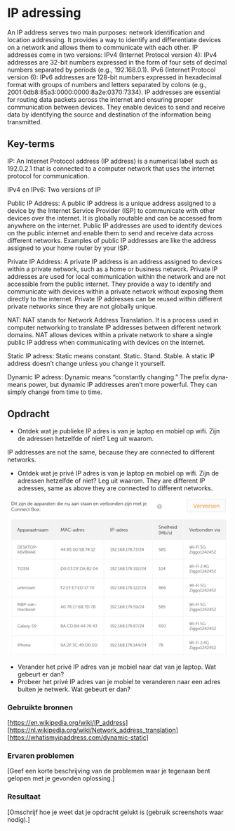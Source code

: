 # IP adressing

An IP address serves two main purposes: network identification and location addressing. It provides a way to identify and differentiate devices on a network and allows them to communicate with each other.
IP addresses come in two versions:
 IPv4 (Internet Protocol version 4): 
IPv4 addresses are 32-bit numbers expressed in the form of four sets of decimal numbers separated by periods (e.g., 192.168.0.1). 
IPv6 (Internet Protocol version 6):
IPv6 addresses are 128-bit numbers expressed in hexadecimal format with groups of numbers and letters separated by colons (e.g., 2001:0db8:85a3:0000:0000:8a2e:0370:7334).
IP addresses are essential for routing data packets across the internet and ensuring proper communication between devices. They enable devices to send and receive data by identifying the source and destination of the information being transmitted.


## Key-terms

IP: An Internet Protocol address (IP address) is a numerical label such as 192.0.2.1 that is connected to a computer network that uses the internet protocol for communication.

IPv4 en IPv6: Two versions of IP

Public IP Address:
A public IP address is a unique address assigned to a device by the Internet Service Provider (ISP) to communicate with other devices over the internet. It is globally routable and can be accessed from anywhere on the internet. Public IP addresses are used to identify devices on the public internet and enable them to send and receive data across different networks. Examples of public IP addresses are like the address assigned to your home router by your ISP.

Private IP Address:
A private IP address is an address assigned to devices within a private network, such as a home or business network. Private IP addresses are used for local communication within the network and are not accessible from the public internet. They provide a way to identify and communicate with devices within a private network without exposing them directly to the internet. Private IP addresses can be reused within different private networks since they are not globally unique.

NAT: NAT stands for Network Address Translation. It is a process used in computer networking to translate IP addresses between different network domains. NAT allows devices within a private network to share a single public IP address when communicating with devices on the internet.

Static IP adress: Static means constant. Static. Stand. Stable. A static IP address doesn’t change unless you change it yourself.

Dynamic IP adress: Dynamic means “constantly changing.” The prefix dyna- means power, but dynamic IP addresses aren’t more powerful. They can simply change from time to time.

## Opdracht

- Ontdek wat je publieke IP adres is van je laptop en mobiel op wifi. Zijn de adressen hetzelfde of niet? Leg uit waarom.

IP addresses are not the same, because they are connected to different networks. 


- Ontdek wat je privé IP adres is van je laptop en mobiel op wifi. Zijn de adressen hetzelfde of niet? Leg uit waarom.
They are different IP adresses, same as above they are connected to different networks.

![](/00_includes/Network_divices/Router_connections.PNG)


- Verander het privé IP adres van je mobiel naar dat van je laptop. Wat gebeurt er dan?
- Probeer het privé IP adres van je mobiel te veranderen naar een adres buiten je netwerk. Wat gebeurt er dan?

### Gebruikte bronnen

[https://en.wikipedia.org/wiki/IP_address]
[https://nl.wikipedia.org/wiki/Network_address_translation]
[https://whatismyipaddress.com/dynamic-static]


### Ervaren problemen
[Geef een korte beschrijving van de problemen waar je tegenaan bent gelopen met je gevonden oplossing.]

### Resultaat
[Omschrijf hoe je weet dat je opdracht gelukt is (gebruik screenshots waar nodig).]
